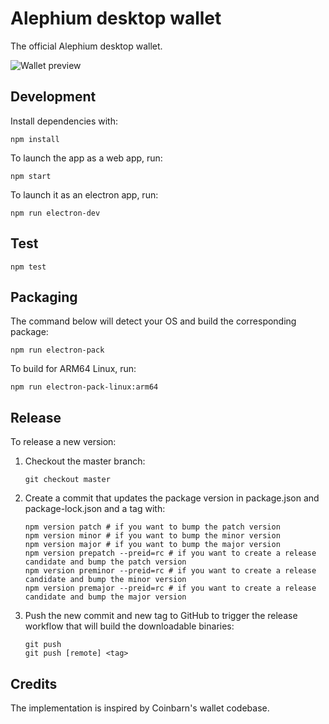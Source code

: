 # Alephium desktop wallet

The official Alephium desktop wallet.

![Wallet preview](https://user-images.githubusercontent.com/1579899/161780937-94cdf21b-6895-407b-83ab-94103d359bce.png)

## Development

Install dependencies with:

```shell
npm install
```

To launch the app as a web app, run:

```shell
npm start
```

To launch it as an electron app, run:

```shell
npm run electron-dev
```

## Test

```shell
npm test
```

## Packaging

The command below will detect your OS and build the corresponding package:

```shell
npm run electron-pack
```

To build for ARM64 Linux, run:

```shell
npm run electron-pack-linux:arm64
```

## Release

To release a new version:

1. Checkout the master branch:
   ```shell
   git checkout master
   ```
2. Create a commit that updates the package version in package.json and package-lock.json and a tag with:
   ```shell
   npm version patch # if you want to bump the patch version
   npm version minor # if you want to bump the minor version
   npm version major # if you want to bump the major version
   npm version prepatch --preid=rc # if you want to create a release candidate and bump the patch version
   npm version preminor --preid=rc # if you want to create a release candidate and bump the minor version
   npm version premajor --preid=rc # if you want to create a release candidate and bump the major version
   ```
3. Push the new commit and new tag to GitHub to trigger the release workflow that will build the downloadable binaries:

   ```shell
   git push
   git push [remote] <tag>
   ```

## Credits

The implementation is inspired by Coinbarn's wallet codebase.
